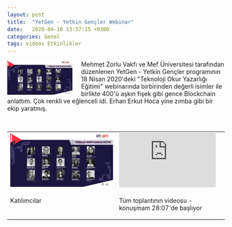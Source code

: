 ```yaml
---
layout: post
title:  "YetGen - Yetkin Gençler Webinar"
date:   2020-04-18 13:37:15 +0300
categories: Genel
tags: videos Etkinlikler
---
```



<img align="left" src="/assets/yetgen_3.jpg" style="width:30%; padding-right:20px"> Mehmet Zorlu Vakfı ve Mef Üniversitesi tarafından düzenlenen YetGen - Yetkin Gençler programının 18 Nisan 2020'deki "Teknoloji Okur Yazarlığı Eğitimi" webinarında birbirinden değerli isimler ile birlikte 400'ü aşkın fişek gibi gence Blockchain anlattım. Çok renkli ve eğlenceli idi. Erhan Erkut Hoca yine zımba gibi bir ekip yaratmış.


&nbsp;



<table><tr><td style="width:50%">
<img src="/assets/yetgen_2.jpg">
</td>
<td style="width:50%">
<iframe width="224" height="126" src="https://www.youtube.com/embed/tFMYrUdCcJ0?t=1687" frameborder="0" allowfullscreen></iframe></td></tr>
<tr><td style="width:50%; vertical-align:top">
<p>
Katılımcılar
</p></td>
<td style="width:70%; vertical-align:top">
<p>
Tüm toplantının videosu - konuşmam 28:07'de başlıyor</p>
</td></tr>
</table>

